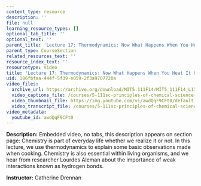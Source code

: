 ```yaml
---
content_type: resource
description: ''
file: null
learning_resource_types: []
optional_tab_title: ''
optional_text: ''
parent_title: 'Lecture 17: Thermodynamics: Now What Happens When You Heat It Up?'
parent_type: CourseSection
related_resources_text: ''
resource_index_text: ''
resourcetype: Video
title: 'Lecture 17: Thermodynamics: Now What Happens When You Heat It Up?'
uid: 186fbfaa-444f-5f39-e059-2f3a9707720a
video_files:
  archive_url: https://archive.org/download/MIT5.111F14/MIT5_111F14_L17_300k.mp4
  video_captions_file: /courses/5-111sc-principles-of-chemical-science-fall-2014/2f3b565ad3595486a8ed00f1505a5ddc_awdQqF9CFt0.vtt
  video_thumbnail_file: https://img.youtube.com/vi/awdQqF9CFt0/default.jpg
  video_transcript_file: /courses/5-111sc-principles-of-chemical-science-fall-2014/211d1dcb90c019b93926abfa1b46dc87_awdQqF9CFt0.pdf
video_metadata:
  youtube_id: awdQqF9CFt0
---
```


**Description:** Embedded video, no tabs, this description appears on section page: Chemistry is part of everyday life whether we realize it or not. In this lecture, we use thermodynamics to explain some basic observations made when cooking. Chemistry is also essential within living organisms, and we hear from researcher Lourdes Aleman about the importance of weak interactions known as hydrogen bonds.

**Instructor:** Catherine Drennan